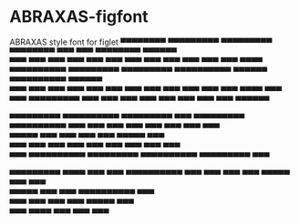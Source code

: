 # ABRAXAS-figfont
ABRAXAS style font for figlet
<rawtext>
 ▀▀▀▀▀▀▀▀  ▀▀▀▀▀▀▀▀▀  ▀▀▀▀▀▀▀▀▀   ▀▀▀▀▀▀▀▀  ▀▀▀    ▀▀▀  ▀▀▀▀▀▀▀▀    ▀▀▀▀▀▀   
▀▀▀    ▀▀▀ ▀▀▀    ▀▀▀ ▀▀▀    ▀▀▀ ▀▀▀    ▀▀▀  ▀▀▀  ▀▀▀  ▀▀▀    ▀▀▀ ▀▀▀▀       
▀▀▀▀▀▀▀▀▀▀ ▀▀▀▀▀▀▀▀▀  ▀▀▀▀▀▀▀▀▀  ▀▀▀▀▀▀▀▀▀▀   ▀▀▀▀▀▀   ▀▀▀▀▀▀▀▀▀▀   ▀▀▀▀▀▀   
▀▀▀    ▀▀▀ ▀▀▀    ▀▀▀ ▀▀▀   ▀▀▀  ▀▀▀    ▀▀▀  ▀▀▀  ▀▀▀  ▀▀▀    ▀▀▀       ▀▀▀▀ 
▀▀▀    ▀▀▀ ▀▀▀▀▀▀▀▀▀  ▀▀▀    ▀▀▀ ▀▀▀    ▀▀▀ ▀▀▀    ▀▀▀ ▀▀▀    ▀▀▀   ▀▀▀▀▀▀   

▀▀▀▀▀▀▀▀▀  ▀▀▀▀▀▀▀▀▀▀ ▀▀▀▀▀▀▀▀▀  ▀▀▀        ▀▀▀▀▀▀▀▀▀  ▀▀▀▀▀▀▀▀▀▀ 
▀▀▀    ▀▀▀     ▀▀▀    ▀▀▀        ▀▀▀        ▀▀▀    ▀▀▀     ▀▀▀    
▀▀▀▀▀          ▀▀▀    ▀▀▀   ▀▀▀  ▀▀▀        ▀▀▀▀▀          ▀▀▀    
▀▀▀            ▀▀▀    ▀▀▀    ▀▀▀ ▀▀▀    ▀▀▀ ▀▀▀    ▀▀▀     ▀▀▀    
▀▀▀        ▀▀▀▀▀▀▀▀▀▀ ▀▀▀▀▀▀▀▀▀  ▀▀▀▀▀▀▀▀▀▀ ▀▀▀▀▀▀▀▀▀      ▀▀▀    

▀▀▀▀▀▀▀▀▀     ▀▀▀▀    ▀▀▀    ▀▀▀ ▀▀▀▀▀▀▀▀▀▀ 
▀▀▀    ▀▀▀  ▀▀▀  ▀▀▀  ▀▀▀▀▀  ▀▀▀     ▀▀▀    
▀▀▀▀▀      ▀▀▀    ▀▀▀ ▀▀▀▀▀▀▀▀▀▀     ▀▀▀    
▀▀▀         ▀▀▀  ▀▀▀  ▀▀▀  ▀▀▀▀▀     ▀▀▀    
▀▀▀           ▀▀▀▀    ▀▀▀    ▀▀▀     ▀▀▀    
</rawtext>
